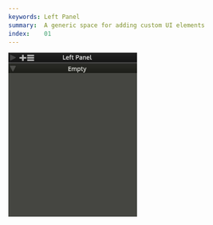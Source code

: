 ```yaml
---
keywords: Left Panel
summary:  A generic space for adding custom UI elements
index:    01
---
```


![Left Panel](images/custom/left-panel.png)